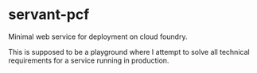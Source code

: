 # servant-pcf

Minimal web service for deployment on cloud foundry.

This is supposed to be a playground where I attempt to solve all technical requirements for a service running in production.
